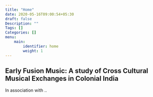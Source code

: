 ```yaml
---
title: "Home"
date: 2020-05-16T09:00:54+05:30
draft: false
Description: ""
Tags: []
Categories: []
menu: 
    main:
        identifier: home
        weight: 1
---
```


## Early Fusion Music: A study of Cross Cultural Musical Exchanges in Colonial India

In association with ..
